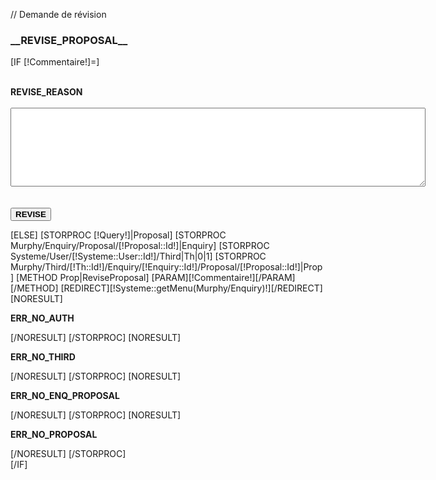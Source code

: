 // Demande de révision

<h3>__REVISE_PROPOSAL__</h3>

[IF [!Commentaire!]=]
    <form action="/[!Lien!]" method="post">        
        <div class="row-fluid">
            <div class="span10">
                <div class="control-group">
                    <label class="control-label" for="Commentaire">__REVISE_REASON__</label>
                    <div class="controls">                     
                        <textarea class="span12" name="Commentaire" id="Commentaire" cols="80" rows="8"></textarea>
                    </div>
                </div>
            </div>    
        </div>  
        <div class="row-fluid">
            <div class="span10">
                <div class="control-group">
                    <button type="submit" class="btn btn-inverse pull-right">__REVISE__</button>
                </div>
            </div>
        </div>
    </form>
[ELSE]
    [STORPROC [!Query!]|Proposal]
        [STORPROC Murphy/Enquiry/Proposal/[!Proposal::Id!]|Enquiry]
            [STORPROC Systeme/User/[!Systeme::User::Id!]/Third|Th|0|1]
                [STORPROC Murphy/Third/[!Th::Id!]/Enquiry/[!Enquiry::Id!]/Proposal/[!Proposal::Id!]|Prop]
                    [METHOD Prop|ReviseProposal]
                        [PARAM][!Commentaire!][/PARAM]
                    [/METHOD]
                    [REDIRECT][!Systeme::getMenu(Murphy/Enquiry)!][/REDIRECT]
                    [NORESULT]
                        <p>__ERR_NO_AUTH__</p>
                    [/NORESULT]
                [/STORPROC]
                [NORESULT]
                    <p>__ERR_NO_THIRD__</p>
                [/NORESULT]
            [/STORPROC]
            [NORESULT]
                <p>__ERR_NO_ENQ_PROPOSAL__</p>
            [/NORESULT]
        [/STORPROC]
        [NORESULT]
            <p>__ERR_NO_PROPOSAL__</p>
        [/NORESULT]
    [/STORPROC]    
[/IF]